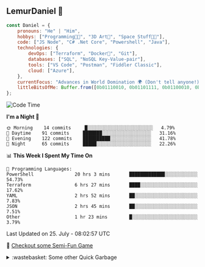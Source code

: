
## LemurDaniel 👾

```javascript
const Daniel = {
    pronouns: "He" | "Him",
    hobbys: ["Programming🧑‍💻", "3D Art🎨", "Space Stuff🧑‍🚀"],
    code: ["JS Node", "C# .Net Core", "Powershell", "Java"],
    technologies: {
        devOps: ["Terraform", "Docker🐳", "Git"],
        databases: ["SQL", "NoSQL Key-Value-pair"],
        tools: ["VS Code", "Postman", "Fiddler Classic"],
        cloud: ["Azure"],
    },
    currentFocus: "Advances in World Domination 🌍 (Don't tell anyone!)",
    littleBitsOfMe: Buffer.from([0b01110010, 0b01101111, 0b01100010, 0b01101111, 0b01110100])
};
```

<!--START_SECTION:waka-->
![Code Time](http://img.shields.io/badge/Code%20Time-277%20hrs%2030%20mins-blue)

**I'm a Night 🦉** 

```text
🌞 Morning    14 commits     █░░░░░░░░░░░░░░░░░░░░░░░░   4.79% 
🌆 Daytime    91 commits     ███████░░░░░░░░░░░░░░░░░░   31.16% 
🌃 Evening    122 commits    ██████████░░░░░░░░░░░░░░░   41.78% 
🌙 Night      65 commits     █████░░░░░░░░░░░░░░░░░░░░   22.26%

```


📊 **This Week I Spent My Time On** 

```text
💬 Programming Languages: 
PowerShell               20 hrs 3 mins       █████████████░░░░░░░░░░░░   54.73% 
Terraform                6 hrs 27 mins       ████░░░░░░░░░░░░░░░░░░░░░   17.62% 
YAML                     2 hrs 52 mins       ██░░░░░░░░░░░░░░░░░░░░░░░   7.83% 
JSON                     2 hrs 45 mins       ██░░░░░░░░░░░░░░░░░░░░░░░   7.51% 
Other                    1 hr 23 mins        █░░░░░░░░░░░░░░░░░░░░░░░░   3.79%

```


 Last Updated on 25. July - 08:02:57 UTC
<!--END_SECTION:waka-->

👾 [Checkout some Semi-Fun Game](https://lemurdaniel.github.io/DEMO__react-github-pages-test/)

<details>
  <summary>:wastebasket: Some other Quick Garbage</summary>
  
  - 🎆 [Fireworks](https://editor.p5js.org/DanielL/full/3Q-JY7VGG)
  - 📐 [Sin/Cos Visualisation](https://editor.p5js.org/DanielL/full/Z4zcGhwxK)
  - 🎉 [Seek and Evade](https://editor.p5js.org/DanielL/full/EBHVYNqTJ)
  - 💥 [Recursive Explosions](https://editor.p5js.org/DanielL/full/enkxbZWm1)
  - 🚀 [Primitive Arrival with PID](https://editor.p5js.org/DanielL/full/3Q_k9lUO8)
  - 👾 [Vector Thrust](https://editor.p5js.org/DanielL/full/z8Mqzazzs)
  - 🌀 [Weird Spirals](https://editor.p5js.org/DanielL/full/VqfTl5l-k)
  - 🎨 [old basdish attempt at HSL-Picker (not working properly)](https://editor.p5js.org/DanielL/full/GUeuo8r6d)

</details>
